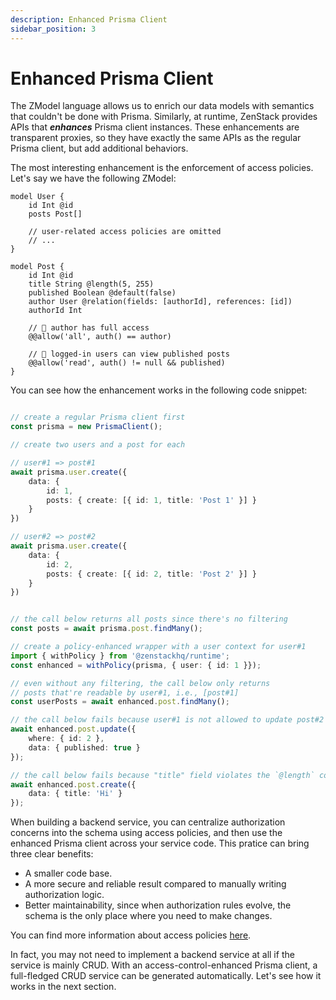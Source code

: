 ```yaml
---
description: Enhanced Prisma Client
sidebar_position: 3
---
```


# Enhanced Prisma Client

The ZModel language allows us to enrich our data models with semantics that couldn't be done with Prisma. Similarly, at runtime, ZenStack provides APIs that ***enhances*** Prisma client instances. These enhancements are transparent proxies, so they have exactly the same APIs as the regular Prisma client, but add additional behaviors.

The most interesting enhancement is the enforcement of access policies. Let's say we have the following ZModel:

```prisma
model User {
    id Int @id
    posts Post[]

    // user-related access policies are omitted
    // ...
}

model Post {
    id Int @id
    title String @length(5, 255)
    published Boolean @default(false)
    author User @relation(fields: [authorId], references: [id])
    authorId Int

    // 🔐 author has full access
    @@allow('all', auth() == author)

    // 🔐 logged-in users can view published posts
    @@allow('read', auth() != null && published)
}
```

You can see how the enhancement works in the following code snippet:

```ts

// create a regular Prisma client first
const prisma = new PrismaClient();

// create two users and a post for each

// user#1 => post#1
await prisma.user.create({
    data: {
        id: 1,
        posts: { create: [{ id: 1, title: 'Post 1' }] }
    }
})

// user#2 => post#2
await prisma.user.create({
    data: {
        id: 2,
        posts: { create: [{ id: 2, title: 'Post 2' }] }
    }
})


// the call below returns all posts since there's no filtering
const posts = await prisma.post.findMany();

// create a policy-enhanced wrapper with a user context for user#1
import { withPolicy } from '@zenstackhq/runtime';
const enhanced = withPolicy(prisma, { user: { id: 1 }});

// even without any filtering, the call below only returns
// posts that're readable by user#1, i.e., [post#1]
const userPosts = await enhanced.post.findMany();

// the call below fails because user#1 is not allowed to update post#2
await enhanced.post.update({
    where: { id: 2 },
    data: { published: true }
});

// the call below fails because "title" field violates the `@length` constraint
await enhanced.post.create({
    data: { title: 'Hi' }
});

```

When building a backend service, you can centralize authorization concerns into the schema using access policies, and then use the enhanced Prisma client across your service code. This pratice can bring three clear benefits:

- A smaller code base.
- A more secure and reliable result compared to manually writing authorization logic.
- Better maintainability, since when authorization rules evolve, the schema is the only place where you need to make changes.

You can find more information about access policies [here](/docs/guides/understanding-access-policy).

In fact, you may not need to implement a backend service at all if the service is mainly CRUD. With an access-control-enhanced Prisma client, a full-fledged CRUD service can be generated automatically. Let's see how it works in the next section.